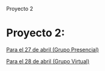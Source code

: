  Proyecto 2

Proyecto 2:
===========

[Para el 27 de abril (Grupo Presencial)](proy2.md)

[Para el 28 de abril (Grupo Virtual)](proy2v.md)